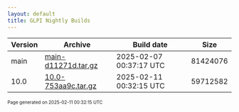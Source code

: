 ```yaml
---
layout: default
title: GLPI Nightly Builds
---
```


Version|Archive|Build date|Size
---|---|---|---
main|[main-d11271d.tar.gz](main-d11271d.tar.gz)|2025-02-07 00:37:17 UTC|81424076
10.0|[10.0-753aa9c.tar.gz](10.0-753aa9c.tar.gz)|2025-02-11 00:32:15 UTC|59712582

<font size="1">Page generated on 2025-02-11 00:32:15 UTC</font>
